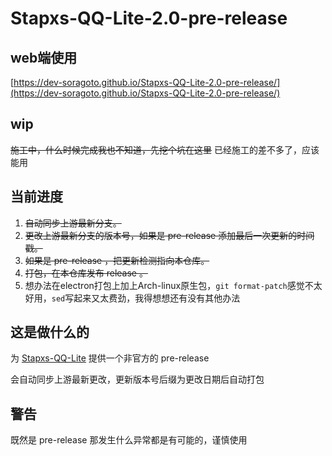 # Stapxs-QQ-Lite-2.0-pre-release

## web端使用
[https://dev-soragoto.github.io/Stapxs-QQ-Lite-2.0-pre-release/](https://dev-soragoto.github.io/Stapxs-QQ-Lite-2.0-pre-release/)

## wip
~~施工中，什么时候完成我也不知道，先挖个坑在这里~~
已经施工的差不多了，应该能用

## 当前进度

1. ~~自动同步上游最新分支。~~
2. ~~更改上游最新分支的版本号，如果是 pre-release 添加最后一次更新的时间戳。~~
3. ~~如果是 pre-release ，把更新检测指向本仓库。~~
4. ~~打包，在本仓库发布 release 。~~
5. 想办法在electron打包上加上Arch-linux原生包，`git format-patch`感觉不太好用，`sed`写起来又太费劲，我得想想还有没有其他办法


## 这是做什么的

为 [Stapxs-QQ-Lite](https://github.com/Stapxs/Stapxs-QQ-Lite-2.0) 提供一个非官方的 pre-release

会自动同步上游最新更改，更新版本号后缀为更改日期后自动打包



## 警告

既然是 pre-release 那发生什么异常都是有可能的，谨慎使用
